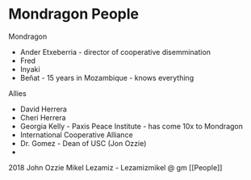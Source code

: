 # Mondragon People

Mondragon
- Ander Etxeberria - director of cooperative disemmination 
- Fred 
- Inyaki 
- Beñat - 15 years in Mozambique - knows everything 

Allies
- David Herrera 
- Cheri Herrera 
- Georgia Kelly - Paxis Peace Institute - has come 10x to Mondragon  
- International Cooperative Alliance 
- Dr. Gomez - Dean of USC (Jon Ozzie) 
- 

2018
John Ozzie 
Mikel Lezamiz - Lezamizmikel @ gm
[[People]] 